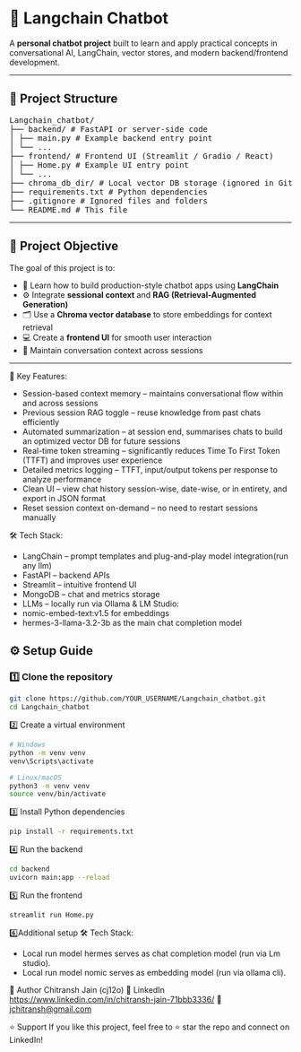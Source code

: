 # 🚀 Langchain Chatbot

A **personal chatbot project** built to learn and apply practical concepts in conversational AI, LangChain, vector stores, and modern backend/frontend development.

---

## 📁 **Project Structure**
<pre>
Langchain_chatbot/
├── backend/ # FastAPI or server-side code
│ ├── main.py # Example backend entry point
│ └── ...
├── frontend/ # Frontend UI (Streamlit / Gradio / React)
│ ├── Home.py # Example UI entry point
│ └── ...
├── chroma_db_dir/ # Local vector DB storage (ignored in Git)
├── requirements.txt # Python dependencies
├── .gitignore # Ignored files and folders
└── README.md # This file
</pre>


---

## 🎯 **Project Objective**

The goal of this project is to:
- 🧠 Learn how to build production-style chatbot apps using **LangChain**
- ⚙️ Integrate **sessional context** and **RAG (Retrieval-Augmented Generation)**
- 🗂️ Use a **Chroma vector database** to store embeddings for context retrieval
- 💻 Create a **frontend UI** for smooth user interaction
- 🔄 Maintain conversation context across sessions

---

🔑 Key Features:
- Session-based context memory – maintains conversational flow within and across sessions
- Previous session RAG toggle – reuse knowledge from past chats efficiently
- Automated summarization – at session end, summarises chats to build an optimized vector DB for future sessions
- Real-time token streaming – significantly reduces Time To First Token (TTFT) and improves user experience
- Detailed metrics logging – TTFT, input/output tokens per response to analyze performance
- Clean UI – view chat history session-wise, date-wise, or in entirety, and export in JSON format
- Reset session context on-demand – no need to restart sessions manually

🛠️ Tech Stack:
- LangChain – prompt templates and plug-and-play model integration(run any llm)
- FastAPI – backend APIs
- Streamlit – intuitive frontend UI
- MongoDB – chat and metrics storage
- LLMs – locally run via Ollama & LM Studio:
- nomic-embed-text:v1.5 for embeddings
- hermes-3-llama-3.2-3b as the main chat completion model


## ⚙️ **Setup Guide**

### 1️⃣ Clone the repository

```bash
git clone https://github.com/YOUR_USERNAME/Langchain_chatbot.git
cd Langchain_chatbot
```
2️⃣ Create a virtual environment
```bash
# Windows
python -m venv venv
venv\Scripts\activate

# Linux/macOS
python3 -m venv venv
source venv/bin/activate
```
3️⃣ Install Python dependencies
```bash
pip install -r requirements.txt
```


4️⃣ Run the backend
```bash
cd backend
uvicorn main:app --reload
```

5️⃣ Run the frontend
```bash
streamlit run Home.py
```

6️⃣Additional setup
🛠️ Tech Stack:
- Local run model hermes serves as chat completion model (run via Lm studio).
- Local run model nomic serves as embedding model (run via ollama cli).

👤 Author
Chitransh Jain (cj12o)
🔗 LinkedIn <https://www.linkedin.com/in/chitransh-jain-71bbb3336/>
📧jchitransh@gmail.com


⭐ Support
If you like this project, feel free to ⭐ star the repo and connect on LinkedIn!
